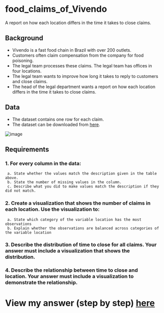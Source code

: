 # food_claims_of_Vivendo
 A report on how each location differs in the time it takes to close claims.

## Background
- Vivendo is a fast food chain in Brazil with over 200 outlets.
- Customers often claim compensation from the company for food poisoning.
- The legal team processes these claims. The legal team has offices in four locations.
- The legal team wants to improve how long it takes to reply to customers and close claims.
- The head of the legal department wants a report on how each location differs in the time it takes to close claims.

## Data
- The dataset contains one row for each claim.
- The dataset can be downloaded from [here](https://github.com/104-wonohfor/food_claims_of_Vivendo/blob/main/food_claims_2212.csv).

![image](https://user-images.githubusercontent.com/104601534/217459737-67763d00-6698-4e22-a532-7a373255e998.png)

## Requirements
### 1. For every column in the data:
     a. State whether the values match the description given in the table above.
     b. State the number of missing values in the column.
     c. Describe what you did to make values match the description if they did not match.
### 2. Create a visualization that shows the number of claims in each location. Use the visualization to:
     a. State which category of the variable location has the most observations
     b. Explain whether the observations are balanced across categories of the variable location
### 3. Describe the distribution of time to close for all claims. Your answer must include a visualization that shows the distribution.
### 4. Describe the relationship between time to close and location. Your answer must include a visualization to demonstrate the relationship.


# View my answer (step by step) [here](https://github.com/104-wonohfor/food_claims_of_Vivendo_in_Python/blob/main/notebook.ipynb)
